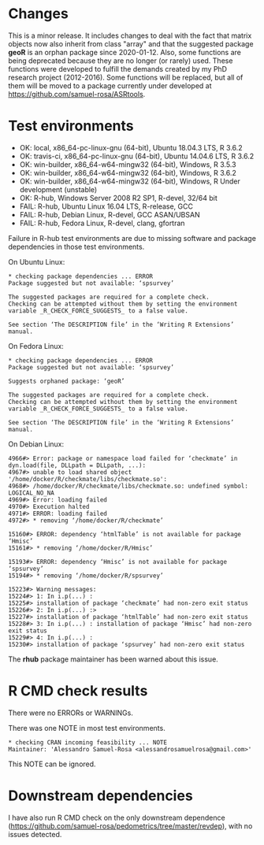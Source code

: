 # Changes

This is a minor release. It includes changes to deal with the fact that matrix objects now also inherit from
class "array" and that the suggested package __geoR__ is an orphan package since 2020-01-12. Also, some 
functions are being deprecated because they are no longer (or rarely) used. These functions were developed to
fulfill the demands created by my PhD research project (2012-2016). Some functions will be replaced, but all
of them will be moved to a package currently under developed at https://github.com/samuel-rosa/ASRtools.

# Test environments

* OK: local, x86_64-pc-linux-gnu (64-bit), Ubuntu 18.04.3 LTS, R 3.6.2
* OK: travis-ci, x86_64-pc-linux-gnu (64-bit), Ubuntu 14.04.6 LTS, R 3.6.2
* OK: win-builder, x86_64-w64-mingw32 (64-bit), Windows, R 3.5.3
* OK: win-builder, x86_64-w64-mingw32 (64-bit), Windows, R 3.6.2
* OK: win-builder, x86_64-w64-mingw32 (64-bit), Windows, R Under development (unstable)
* OK: R-hub, Windows Server 2008 R2 SP1, R-devel, 32/64 bit
* FAIL: R-hub, Ubuntu Linux 16.04 LTS, R-release, GCC
* FAIL: R-hub, Debian Linux, R-devel, GCC ASAN/UBSAN
* FAIL: R-hub, Fedora Linux, R-devel, clang, gfortran

Failure in R-hub test environments are due to missing software and package dependencies in those test
environments.

On Ubuntu Linux:

```
* checking package dependencies ... ERROR
Package suggested but not available: ‘spsurvey’

The suggested packages are required for a complete check.
Checking can be attempted without them by setting the environment
variable _R_CHECK_FORCE_SUGGESTS_ to a false value.

See section ‘The DESCRIPTION file’ in the ‘Writing R Extensions’
manual.
```

On Fedora Linux:

```
* checking package dependencies ... ERROR
Package suggested but not available: ‘spsurvey’

Suggests orphaned package: ‘geoR’

The suggested packages are required for a complete check.
Checking can be attempted without them by setting the environment
variable _R_CHECK_FORCE_SUGGESTS_ to a false value.

See section ‘The DESCRIPTION file’ in the ‘Writing R Extensions’
manual.
```

On Debian Linux:

```
4966#> Error: package or namespace load failed for ‘checkmate’ in dyn.load(file, DLLpath = DLLpath, ...):
4967#> unable to load shared object '/home/docker/R/checkmate/libs/checkmate.so':
4968#> /home/docker/R/checkmate/libs/checkmate.so: undefined symbol: LOGICAL_NO_NA
4969#> Error: loading failed
4970#> Execution halted
4971#> ERROR: loading failed
4972#> * removing ‘/home/docker/R/checkmate’
```

```
15160#> ERROR: dependency ‘htmlTable’ is not available for package ‘Hmisc’
15161#> * removing ‘/home/docker/R/Hmisc’
```

```
15193#> ERROR: dependency ‘Hmisc’ is not available for package ‘spsurvey’
15194#> * removing ‘/home/docker/R/spsurvey’
```

```
15223#> Warning messages:
15224#> 1: In i.p(...) :
15225#> installation of package ‘checkmate’ had non-zero exit status
15226#> 2: In i.p(...) :>
15227#> installation of package ‘htmlTable’ had non-zero exit status
15228#> 3: In i.p(...) : installation of package ‘Hmisc’ had non-zero exit status
15229#> 4: In i.p(...) :
15230#> installation of package ‘spsurvey’ had non-zero exit status
```

The __rhub__ package maintainer has been warned about this issue.

# R CMD check results

There were no ERRORs or WARNINGs.

There was one NOTE in most test environments.

```
* checking CRAN incoming feasibility ... NOTE
Maintainer: 'Alessandro Samuel-Rosa <alessandrosamuelrosa@gmail.com>'
```

This NOTE can be ignored.

# Downstream dependencies

I have also run R CMD check on the only downstream dependence
(https://github.com/samuel-rosa/pedometrics/tree/master/revdep), with no issues detected.
